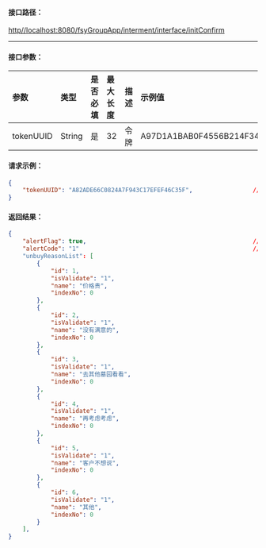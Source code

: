 #### 接口**路径：**

[http//localhost:8080/fsyGroupApp/interment/interface/initConfirm](http:8080/fsyGroupApp/common/interface/appIndex)

---

#### 接口参数：

| 参数 | 类型 | 是否必填 | 最大长度 | 描述 | 示例值 |
| :--- | :--- | :--- | :--- | :--- | :--- |
| tokenUUID | String | 是 | 32 | 令牌 | A97D1A1BAB0F4556B214F34B9699F827 |

#### 请求示例：

```json
{
    "tokenUUID": "A82ADE66C0824A7F943C17EFEF46C35F",                 //令牌
}
```

#### 返回结果：

```json
{
    "alertFlag": true,                                               //成功标识
    "alertCode": "1"                                                 //成功编码
    "unbuyReasonList": [
        {
            "id": 1,
            "isValidate": "1",
            "name": "价格贵",
            "indexNo": 0
        },
        {
            "id": 2,
            "isValidate": "1",
            "name": "没有满意的",
            "indexNo": 0
        },
        {
            "id": 3,
            "isValidate": "1",
            "name": "去其他墓园看看",
            "indexNo": 0
        },
        {
            "id": 4,
            "isValidate": "1",
            "name": "再考虑考虑",
            "indexNo": 0
        },
        {
            "id": 5,
            "isValidate": "1",
            "name": "客户不想说",
            "indexNo": 0
        },
        {
            "id": 6,
            "isValidate": "1",
            "name": "其他",
            "indexNo": 0
        }
    ],
}
```



